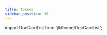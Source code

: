 ```yaml
---
title: Tokens
sidebar_position: 30
---
```


import DocCardList from '@theme/DocCardList';

<DocCardList />
